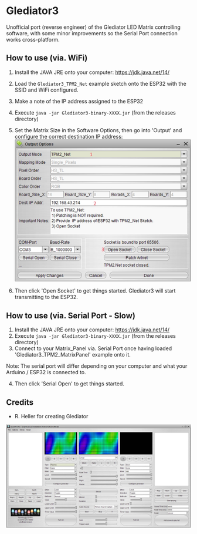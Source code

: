 # Glediator3
Unofficial port (reverse engineer) of the Glediator LED Matrix controlling software, with some minor improvements so the Serial Port connection works cross-platform.

 
## How to use (via. WiFi)
1. Install  the JAVA JRE onto your computer: https://jdk.java.net/14/
2. Load the `Glediator3_TPM2_Net` example sketch onto the ESP32 with the SSID and WiFi configured.
3. Make a note of the IP address assigned to the ESP32
4. Execute `java -jar Glediator3-binary-XXXX.jar` (from the releases directory)
5. Set the Matrix Size in the Software Options, then go into 'Output' and configure the correct destination IP address:
![TPM2_Net Connection Settings](tpm2_matrix_settings.jpg)

6. Then click 'Open Socket' to get things started. Glediator3 will start transmitting to the ESP32.

 
## How to use (via. Serial Port - Slow)
1. Install  the JAVA JRE onto your computer: https://jdk.java.net/14/
2. Execute `java -jar Glediator3-binary-XXXX.jar` (from the releases directory)
3. Connect to your Matrix_Panel via. Serial Port once having loaded 'Glediator3_TPM2_MatrixPanel' example onto it.

Note: The serial port will differ depending on your computer and what your Arduino / ESP32 is connected to.

4. Then click 'Serial Open' to get things started.


## Credits

* R. Heller for creating Glediator

![Glediator3](screenshot.jpg)
